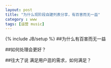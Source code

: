 ```yaml
---
layout: post
title: "为什么现阶段自建列表分享，有百害而无一益"
category : www
tags: [运营 music]
---
```

{% include JB/setup %}
##为什么有百害而无一益

##如何处理会更好？

##往大了说
满足用户逛的需求，如何满足？

